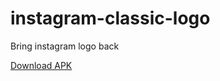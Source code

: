 # instagram-classic-logo
Bring instagram logo back

<a href='https://www.dropbox.com/s/56xndwfe3w2ge0b/ig-classic-icon-1.0.apk?dl=0'>Download APK</a>
